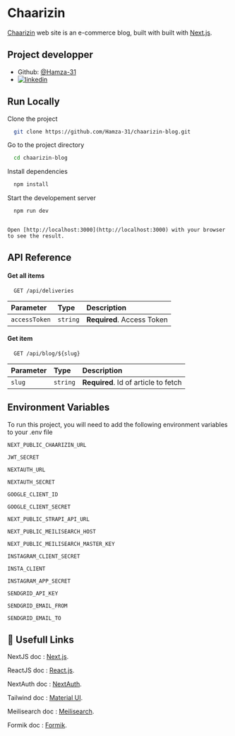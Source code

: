 # Chaarizin

[Chaarizin](http://www.chaarizin.ma/) web site is an e-commerce blog, built with built with [Next.js](https://nextjs.org/).

## Project developper

- Github: [@Hamza-31](https://github.com/Hamza-31)
- [![linkedin](https://img.shields.io/badge/linkedin-0A66C2?style=for-the-badge&logo=linkedin&logoColor=white)](https://www.linkedin.com/)

## Run Locally

Clone the project

```bash
  git clone https://github.com/Hamza-31/chaarizin-blog.git
```

Go to the project directory

```bash
  cd chaarizin-blog
```

Install dependencies

```bash
  npm install
```

Start the developement server

```bash
  npm run dev
```

```

Open [http://localhost:3000](http://localhost:3000) with your browser to see the result.
```

## API Reference

#### Get all items

```http
  GET /api/deliveries
```

| Parameter     | Type     | Description                |
| :------------ | :------- | :------------------------- |
| `accessToken` | `string` | **Required**. Access Token |

#### Get item

```http
  GET /api/blog/${slug}
```

| Parameter    | Type      | Description                           |
| :----------- | :-------- | :------------------------------------ |
| `slug` | `string` | **Required**. Id of article to fetch |

## Environment Variables

To run this project, you will need to add the following environment variables to your .env file

`NEXT_PUBLIC_CHAARIZIN_URL`

`JWT_SECRET`

`NEXTAUTH_URL`

`NEXTAUTH_SECRET`

`GOOGLE_CLIENT_ID`

`GOOGLE_CLIENT_SECRET`

`NEXT_PUBLIC_STRAPI_API_URL`

`NEXT_PUBLIC_MEILISEARCH_HOST`

`NEXT_PUBLIC_MEILISEARCH_MASTER_KEY`

`INSTAGRAM_CLIENT_SECRET`

`INSTA_CLIENT`

`INSTAGRAM_APP_SECRET`

`SENDGRID_API_KEY`

`SENDGRID_EMAIL_FROM`

`SENDGRID_EMAIL_TO`

## 🔗 Usefull Links

NextJS doc : [Next.js](https://nextjs.org/).

ReactJS doc : [React.js](https://reactjs.org/).

NextAuth doc : [NextAuth](https://next-auth.js.org/).

Tailwind doc : [Material UI](https://tailwindcss.com/).

Meilisearch doc : [Meilisearch](https://https://www.meilisearch.com//).

Formik doc : [Formik](https://formik.org/).
